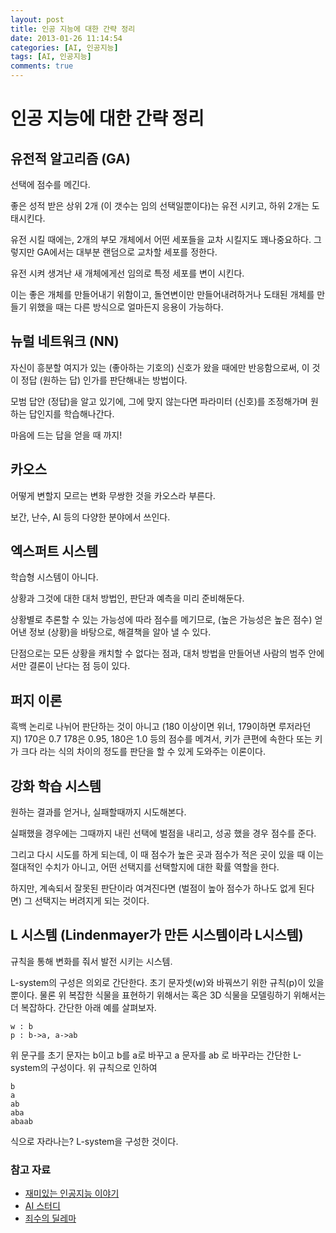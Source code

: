 ```yaml
---
layout: post
title: 인공 지능에 대한 간략 정리
date: 2013-01-26 11:14:54
categories: [AI, 인공지능]
tags: [AI, 인공지능]
comments: true
---
```

# 인공 지능에 대한 간략 정리


## 유전적 알고리즘 (GA)

선택에 점수를 메긴다.

좋은 성적 받은 상위 2개 (이 갯수는 임의 선택일뿐이다)는 유전 시키고, 하위 2개는 도태시킨다.

유전 시킬 때에는, 2개의 부모 개체에서 어떤 세포들을 교차 시킬지도 꽤나중요하다. 그렇지만 GA에서는 대부분 랜덤으로 교차할 세포를 정한다.

유전 시켜 생겨난 새 개체에게선 임의로 특정 세포를 변이 시킨다.

이는 좋은 개체를 만들어내기 위함이고, 돌연변이만 만들어내려하거나 도태된 개체를 만들기 위했을 때는 다른 방식으로 얼마든지 응용이 가능하다.


## 뉴럴 네트워크 (NN)

자신이 흥분할 여지가 있는 (좋아하는 기호의) 신호가 왔을 때에만 반응함으로써, 이 것이 정답 (원하는 답) 인가를 판단해내는 방법이다.

모범 답안 (정답)을 알고 있기에, 그에 맞지 않는다면 파라미터 (신호)를 조정해가며 원하는 답인지를 학습해나간다.

마음에 드는 답을 얻을 때 까지!


## 카오스

어떻게 변할지 모르는 변화 무쌍한 것을 카오스라 부른다.

보간, 난수, AI 등의 다양한 분야에서 쓰인다.


## 엑스퍼트 시스템

학습형 시스템이 아니다.

상황과 그것에 대한 대처 방법인, 판단과 예측을 미리 준비해둔다.

상황별로 추론할 수 있는 가능성에 따라 점수를 메기므로, (높은 가능성은 높은 점수) 얻어낸 정보 (상황)을 바탕으로, 해결책을 알아 낼 수 있다.

단점으로는 모든 상황을 캐치할 수 없다는 점과, 대처 방법을 만들어낸 사람의 범주 안에서만 결론이 난다는 점 등이 있다.


## 퍼지 이론

흑백 논리로 나뉘어 판단하는 것이 아니고 (180 이상이면 위너, 179이하면 루저라던지) 170은 0.7 178은 0.95, 180은 1.0 등의 점수를 메겨서, 키가 큰편에 속한다 또는 키가 크다 라는 식의 차이의 정도를 판단을 할 수 있게 도와주는 이론이다.


## 강화 학습 시스템

원하는 결과를 얻거나, 실패할때까지 시도해본다.

실패했을 경우에는 그때까지 내린 선택에 벌점을 내리고, 성공 했을 경우 점수를 준다.

그리고 다시 시도를 하게 되는데, 이 때 점수가 높은 곳과 점수가 적은 곳이 있을 때 이는 절대적인 수치가 아니고, 어떤 선택지를 선택할지에 대한 확률 역할을 한다.

하지만, 계속되서 잘못된 판단이라 여겨진다면 (벌점이 높아 점수가 하나도 없게 된다면) 그 선택지는 버려지게 되는 것이다.


## L 시스템 (Lindenmayer가 만든 시스템이라 L시스템)

규칙을 통해 변화를 줘서 발전 시키는 시스템.

L-system의 구성은 의외로 간단한다. 초기 문자셋(w)와 바꿔쓰기 위한 규칙(p)이 있을 뿐이다. 물론 위 복잡한 식물을 표현하기 위해서는 혹은 3D 식물을 모델링하기 위해서는 더 복잡하다. 간단한 아래 예를 살펴보자.

    w : b
    p : b->a, a->ab

위 문구를 초기 문자는 b이고 b를 a로 바꾸고 a 문자를 ab 로 바꾸라는 간단한 L-system의 구성이다. 위 규칙으로 인하여

    b
    a
    ab
    aba
    abaab

식으로 자라나는? L-system을 구성한 것이다.

### 참고 자료

* [재미있는 인공지능 이야기](http://kldp.org/node/126311)
* [AI 스터디](http://www.aistudy.com/)
* [죄수의 딜레마](http://ko.wikipedia.org/wiki/%EC%A3%84%EC%88%98%EC%9D%98_%EB%94%9C%EB%A0%88%EB%A7%88)